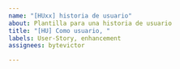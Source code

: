 ```yaml
---
name: "[HUxx] historia de usuario"
about: Plantilla para una historia de usuario
title: "[HU] Como usuario, "
labels: User-Story, enhancement
assignees: bytevictor

---
```



